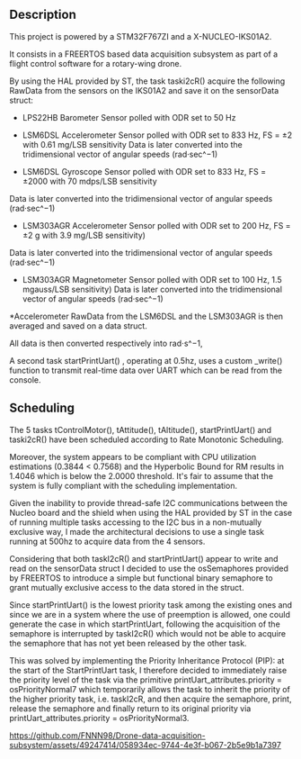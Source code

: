 ## Description 
This project is powered by a STM32F767ZI and a X-NUCLEO-IKS01A2. 

It consists in a FREERTOS based data acquisition subsystem as part of a flight control software for a rotary-wing drone.


By using the HAL provided by ST, the task taski2cR() acquire the following RawData from the sensors on the IKS01A2 and save it on the sensorData struct:

- LPS22HB Barometer
  Sensor polled with ODR set to 50 Hz
  
- LSM6DSL Accelerometer
  Sensor polled with ODR set to 833 Hz,
  FS = ±2 with 0.61 mg/LSB sensitivity
 Data is later converted into the tridimensional vector of angular speeds (rad·sec^−1)

- LSM6DSL Gyroscope
  Sensor polled with ODR set to 833 Hz,
  FS = ±2000 with 70 mdps/LSB sensitivity
  
Data is later converted into the tridimensional vector of angular speeds (rad·sec^−1)

- LSM303AGR Accelerometer
  Sensor polled with ODR set to 200 Hz,
  FS = ±2 g with 3.9 mg/LSB sensitivity)

Data is later converted into the tridimensional vector of angular speeds (rad·sec^−1)

- LSM303AGR Magnetometer
  Sensor polled with ODR set to 100 Hz,
  1.5 mgauss/LSB sensitivity)
Data is later converted into the tridimensional vector of angular speeds (rad·sec^−1)

*Accelerometer RawData from the LSM6DSL and the LSM303AGR is then averaged and saved on a data struct. 

All data is then converted respectively into rad⋅s^−1, 

A second task startPrintUart() , operating at 0.5hz, uses a custom _write() function to transmit real-time data over UART which can be read from the console.

## Scheduling
The 5 tasks tControlMotor(), tAttitude(), tAltitude(), startPrintUart() and taski2cR() have been scheduled according to Rate Monotonic Scheduling.

Moreover, the system appears to be compliant with CPU utilization estimations (0.3844 < 0.7568) and the Hyperbolic Bound for RM results in 1.4046 which is below the 2.0000 threshold. It's fair to assume that the system is fully compliant with the scheduling implementation.

Given the inability to provide thread-safe I2C communications between the Nucleo board and the shield when using the HAL provided by ST in the case of running multiple tasks accessing to the I2C bus in a non-mutually exclusive way, I made the architectural decisions to use a single task running at 500hz to acquire data from the 4 sensors.

Considering that both taskI2cR() and startPrintUart() appear to write and read on the sensorData struct I decided to use the osSemaphores provided by FREERTOS to introduce a simple but functional binary semaphore to grant mutually exclusive access to the data stored in the struct.

Since startPrintUart() is the lowest priority task among the existing ones and since we are in a system where the use of preemption is allowed, one could generate the case in which startPrintUart, following the acquisition of the semaphore is interrupted by taskI2cR() which would not be able to acquire the semaphore that has not yet been released by the other task.

This was solved by implementing the Priority Inheritance Protocol (PIP): at the start of the StartPrintUart task, I therefore decided
to immediately raise the priority level of the task via the primitive printUart_attributes.priority =
osPriorityNormal7 which temporarily allows the task to inherit the priority of the higher priority task,
i.e. taskI2cR, and then acquire the semaphore, print, release the semaphore and finally return to its original priority
via printUart_attributes.priority = osPriorityNormal3.

https://github.com/FNNN98/Drone-data-acquisition-subsystem/assets/49247414/058934ec-9744-4e3f-b067-2b5e9b1a7397


